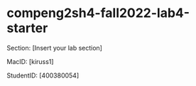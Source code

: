 # compeng2sh4-fall2022-lab4-starter


Section: [Insert your lab section]

MacID: [kiruss1]

StudentID: [400380054]
